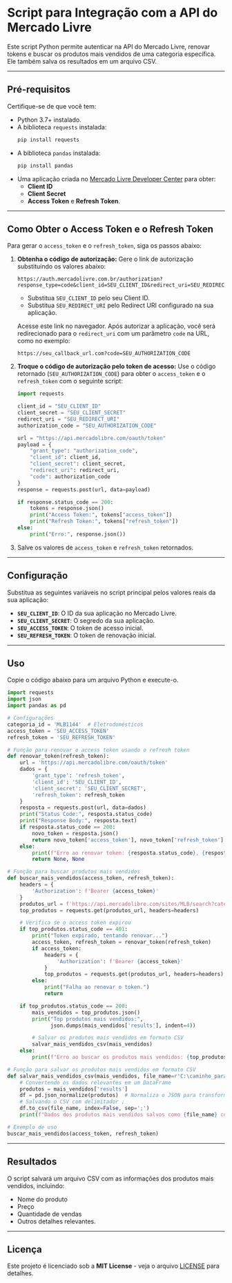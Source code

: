 
# Script para Integração com a API do Mercado Livre

Este script Python permite autenticar na API do Mercado Livre, renovar tokens e buscar os produtos mais vendidos de uma categoria específica. Ele também salva os resultados em um arquivo CSV.

---

## Pré-requisitos

Certifique-se de que você tem:

- Python 3.7+ instalado.
- A biblioteca `requests` instalada:
  ```bash
  pip install requests
  ```
- A biblioteca `pandas` instalada:
  ```bash
  pip install pandas
  ```
- Uma aplicação criada no [Mercado Livre Developer Center](https://developers.mercadolivre.com.br/pt_br/api-docs-pt-br) para obter:
  - **Client ID**
  - **Client Secret**
  - **Access Token** e **Refresh Token**.

---

## Como Obter o Access Token e o Refresh Token

Para gerar o `access_token` e o `refresh_token`, siga os passos abaixo:

1. **Obtenha o código de autorização:**
   Gere o link de autorização substituindo os valores abaixo:
   ```
   https://auth.mercadolivre.com.br/authorization?response_type=code&client_id=SEU_CLIENT_ID&redirect_uri=SEU_REDIRECT_URI
   ```
   - Substitua `SEU_CLIENT_ID` pelo seu Client ID.
   - Substitua `SEU_REDIRECT_URI` pelo Redirect URI configurado na sua aplicação.

   Acesse este link no navegador. Após autorizar a aplicação, você será redirecionado para o `redirect_uri` com um parâmetro `code` na URL, como no exemplo:
   ```
   https://seu_callback_url.com?code=SEU_AUTHORIZATION_CODE
   ```

2. **Troque o código de autorização pelo token de acesso:**
   Use o código retornado (`SEU_AUTHORIZATION_CODE`) para obter o `access_token` e o `refresh_token` com o seguinte script:

   ```python
   import requests

   client_id = "SEU_CLIENT_ID"
   client_secret = "SEU_CLIENT_SECRET"
   redirect_uri = "SEU_REDIRECT_URI"
   authorization_code = "SEU_AUTHORIZATION_CODE"

   url = "https://api.mercadolibre.com/oauth/token"
   payload = {
       "grant_type": "authorization_code",
       "client_id": client_id,
       "client_secret": client_secret,
       "redirect_uri": redirect_uri,
       "code": authorization_code
   }
   response = requests.post(url, data=payload)

   if response.status_code == 200:
       tokens = response.json()
       print("Access Token:", tokens["access_token"])
       print("Refresh Token:", tokens["refresh_token"])
   else:
       print("Erro:", response.json())
   ```

3. Salve os valores de `access_token` e `refresh_token` retornados.

---

## Configuração

Substitua as seguintes variáveis no script principal pelos valores reais da sua aplicação:

- **`SEU_CLIENT_ID`**: O ID da sua aplicação no Mercado Livre.
- **`SEU_CLIENT_SECRET`**: O segredo da sua aplicação.
- **`SEU_ACCESS_TOKEN`**: O token de acesso inicial.
- **`SEU_REFRESH_TOKEN`**: O token de renovação inicial.

---

## Uso

Copie o código abaixo para um arquivo Python e execute-o.

```python
import requests
import json
import pandas as pd

# Configurações
categoria_id = 'MLB1144'  # Eletrodomésticos
access_token = 'SEU_ACCESS_TOKEN'
refresh_token = 'SEU_REFRESH_TOKEN'

# Função para renovar o access token usando o refresh token
def renovar_token(refresh_token):
    url = 'https://api.mercadolibre.com/oauth/token'
    dados = {
        'grant_type': 'refresh_token',
        'client_id': 'SEU_CLIENT_ID',
        'client_secret': 'SEU_CLIENT_SECRET',
        'refresh_token': refresh_token
    }
    resposta = requests.post(url, data=dados)
    print("Status Code:", resposta.status_code)
    print("Response Body:", resposta.text)
    if resposta.status_code == 200:
        novo_token = resposta.json()
        return novo_token['access_token'], novo_token['refresh_token']
    else:
        print(f"Erro ao renovar token: {resposta.status_code}, {resposta.text}")
        return None, None

# Função para buscar produtos mais vendidos
def buscar_mais_vendidos(access_token, refresh_token):
    headers = {
        'Authorization': f'Bearer {access_token}'
    }
    produtos_url = f'https://api.mercadolibre.com/sites/MLB/search?category={categoria_id}&sort=sold_quantity&limit=50'
    top_produtos = requests.get(produtos_url, headers=headers)

    # Verifica se o access token expirou
    if top_produtos.status_code == 401:
        print("Token expirado, tentando renovar...")
        access_token, refresh_token = renovar_token(refresh_token)
        if access_token:
            headers = {
                'Authorization': f'Bearer {access_token}'
            }
            top_produtos = requests.get(produtos_url, headers=headers)
        else:
            print("Falha ao renovar o token.")
            return

    if top_produtos.status_code == 200:
        mais_vendidos = top_produtos.json()
        print("Top produtos mais vendidos:",
              json.dumps(mais_vendidos['results'], indent=4))

        # Salvar os produtos mais vendidos em formato CSV
        salvar_mais_vendidos_csv(mais_vendidos)
    else:
        print(f"Erro ao buscar os produtos mais vendidos: {top_produtos.status_code}, {top_produtos.text}")

# Função para salvar os produtos mais vendidos em formato CSV
def salvar_mais_vendidos_csv(mais_vendidos, file_name=r'C:\caminho_para_salvar\vendidos.csv'):
    # Convertendo os dados relevantes em um DataFrame
    produtos = mais_vendidos['results']
    df = pd.json_normalize(produtos)  # Normaliza o JSON para transformar em DataFrame
    # Salvando o CSV com delimitador ;
    df.to_csv(file_name, index=False, sep=';')
    print(f"Dados dos produtos mais vendidos salvos como {file_name} com delimitador ';'.")

# Exemplo de uso
buscar_mais_vendidos(access_token, refresh_token)
```

---

## Resultados

O script salvará um arquivo CSV com as informações dos produtos mais vendidos, incluindo:

- Nome do produto
- Preço
- Quantidade de vendas
- Outros detalhes relevantes.

---

## Licença

Este projeto é licenciado sob a **MIT License** - veja o arquivo [LICENSE](LICENSE) para detalhes.
